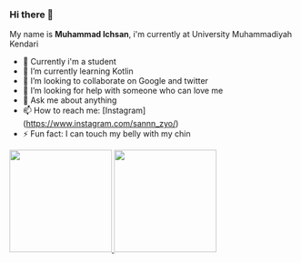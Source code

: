 ### Hi there 👋


My name is **Muhammad Ichsan**, i'm currently at University Muhammadiyah Kendari

- 🔭 Currently i'm a student
- 🌱 I’m currently learning Kotlin
- 👯 I’m looking to collaborate on Google and twitter
- 🤔 I’m looking for help with someone who can love me
- 💬 Ask me about anything
- 📫 How to reach me: [Instagram] (https://www.instagram.com/sannn_zyo/)
- ⚡ Fun fact: I can touch my belly with my chin

<p align="left">
<a href="https://github.com/Mhmdichsan">
  <img height="180em" src="https://github-readme-stats-eight-theta.vercel.app/api?username=gilangadhan&show_icons=true&theme=algolia&include_all_commits=true&count_private=true"/>
  <img height="180em" src="https://github-readme-stats-eight-theta.vercel.app/api/top-langs/?username=gilangadhan&layout=compact&langs_count=8&theme=algolia"/>
</a>
</p>
